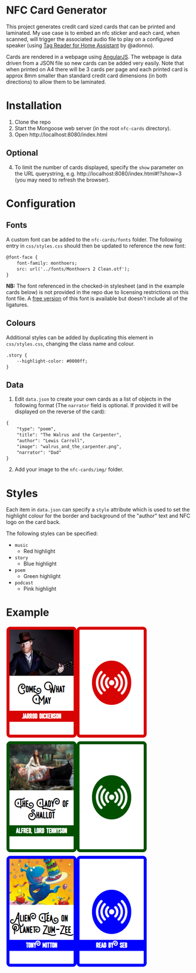 # NFC Card Generator

This project generates credit card sized cards that can be printed and laminated. My use case is to embed an nfc sticker and each card, when scanned, will trigger the associated audio file to play on a configured speaker (using [Tag Reader for Home Assistant](https://github.com/adonno/tagreader) by @adonno).

Cards are rendered in a webpage using [AngularJS](https://angularjs.org/). The webpage is data driven from a JSON file so new cards can be added very easily. Note that when printed on A4 there will be 3 cards per page and each printed card is approx 8mm smaller than standard credit card dimensions (in both directions) to allow them to be laminated.

# Installation

1. Clone the repo
2. Start the Mongoose web server (in the root `nfc-cards` directory).
3. Open http://localhost:8080/index.html

## Optional

4. To limit the number of cards displayed, specify the `show` parameter on the URL querystring, e.g. http://localhost:8080/index.html#!?show=3 (you may need to refresh the browser).

# Configuration

## Fonts

A custom font can be added to the `nfc-cards/fonts` folder. The following entry in `css/styles.css` should then be updated to reference the new font:

```
@font-face {
    font-family: monthoers;
    src: url('../fonts/Monthoers 2 Clean.otf');
}
```

**NB:** The font referenced in the checked-in stylesheet (and in the example cards below) is not provided in the repo due to licensing restrictions on this font file. A [free version](https://www.dafont.com/swistblnk-monthoers.font) of this font is available but doesn't include all of the ligatures.

## Colours

Additional styles can be added by duplicating this element in `css/styles.css`, changing the class name and colour.

```
.story {
    --highlight-color: #0000ff;
}
```

## Data

1. Edit `data.json` to create your own cards as a list of objects in the following format (The `narrator` field is optional. If provided it will be displayed on the reverse of the card):

```
{
    "type": "poem",
    "title": "The Walrus and the Carpenter",
    "author": "Lewis Carroll",
    "image": "walrus_and_the_carpenter.png",
    "narrator": "Dad"
}
```

2. Add your image to the `nfc-cards/img/` folder.

# Styles

Each item in `data.json` can specify a `style` attribute which is used to set the highlight colour for the border and background of the "author" text and NFC logo on the card back.

The following styles can be specified:

- `music`
  - Red highlight
- `story`
  - Blue highlight
- `poem`
  - Green highlight
- `podcast`
  - Pink highlight

# Example

![Example cards](img/example.png)
